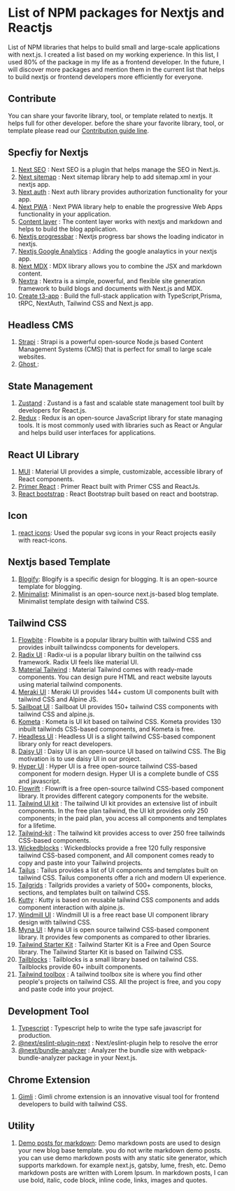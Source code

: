 # List of NPM packages for Nextjs and Reactjs

List of NPM libraries that helps to build small and large-scale applications with next.js. I created a list based on my working experience. 
In this list, I used 80% of the package in my life as a frontend developer. In the future, I will discover more packages and mention them in the current list that helps to build nextjs or frontend developers more efficiently for everyone. 

## Contribute 
You can share your favorite library, tool, or template related to nextjs. It helps full for other developer. before the share your favorite library, tool, or template please read our [Contribution guide line](./.github/CONTRIBUTING.md).

##  Specfiy for Nextjs

1.  [Next SEO](https://www.npmjs.com/package/next-seo) : Next SEO is a plugin that helps manage the SEO in Next.js.
2.  [Next sitemap](https://www.npmjs.com/package/next-sitemap) : Next sitemap library help to add sitemap.xml in your nextjs app.
3.  [Next auth](https://www.npmjs.com/package/next-auth) : Next auth library provides authorization functionality for your app.
4.  [Next PWA](https://www.npmjs.com/package/next-pwa) : Next PWA library help to enable the progressive Web Apps functionality in your application.
5.  [Content layer](https://www.npmjs.com/package/contentlayer) : The content layer works with nextjs and markdown and helps to build the blog application.
6.  [Nextjs progressbar](https://www.npmjs.com/package/nextjs-progressbar) : Nextjs progress bar shows the loading indicator in nextjs.
7.  [Nextjs Google Analytics](https://www.npmjs.com/package/nextjs-google-analytics) : Adding the google analaytics in your nextjs app.
8.  [Next MDX](https://www.npmjs.com/package/@next/mdx) : MDX library allows you to combine the JSX and markdown content.
9.  [Nextra](https://nextra.site/) : Nextra is a simple, powerful, and flexible site generation framework to build blogs and documents with Next.js and MDX.
10. [Create t3-app](https://create.t3.gg/) : Build the full-stack application with TypeScript,Prisma, tRPC, NextAuth, Tailwind CSS and Next.js app.

## Headless CMS
1. [Strapi](StrapiStrapi) : Strapi is a powerful open-source Node.js based Content Management Systems (CMS) that is perfect for small to large scale websites.
2. [Ghost ](https://ghost.org/) : 

## State Management

1.  [Zustand](https://github.com/pmndrs/zustand) :  Zustand is a fast and scalable state management tool built by developers for React.js.
2.  [Redux](https://redux.js.org/) : Redux is an open-source JavaScript library for state managing tools. It is most commonly used with libraries such as React or Angular and helps build user interfaces for applications.


## React UI Library

1.  [MUI](https://mui.com/) : Material UI provides a simple, customizable, accessible library of React components. 
2.  [Primer React](https://primer.style/react/) : Primer React built with Primer CSS and ReactJs. 
3.  [React bootstrap](https://react-bootstrap.github.io/) : React Bootstrap built based on react and bootstrap.


## Icon

1. [react icons](https://react-icons.github.io/react-icons/): Used the popular svg icons in your React projects easily with react-icons.

## Nextjs based Template

1. [Blogify](https://github.com/frontendweb3/blogify): Blogify is a specific design for blogging. It is an open-source template for blogging. 
2. [Minimalist](https://github.com/frontendweb3/minimalist): Minimalist is an open-source next.js-based blog template. Minimalist template design with tailwind CSS.


## Tailwind CSS

1.  [Flowbite](https://flowbite.com/) : Flowbite is a popular library builtin with tailwind CSS and provides inbuilt tailwindcss components for developers.
2.  [Radix UI](https://www.radix-ui.com/) :  Radix-ui is a popular library builtin on the tailwind css framework. Radix UI feels like material UI.
3.  [Material Tailwind](https://www.material-tailwind.com/) : Material Tailwind comes with ready-made components. You can design pure HTML and react website layouts using material tailwind components.
4.  [Meraki UI](https://merakiui.com/) : Meraki UI provides 144+ custom UI components built with tailwind CSS and Alpine JS. 
5.  [Sailboat UI](https://sailboatui.com/) : Sailboat UI provides 150+ tailwind CSS components with tailwind CSS and alpine.js.
6.  [Kometa](https://kitwind.io/products/kometa/) : Kometa is UI kit based on tailwind CSS. Kometa provides 130 inbuilt tailwinds CSS-based components, and Kometa is free.
7.  [Headless UI](https://headlessui.com/) : Headless UI is a slight tailwind CSS-based component library only for react developers. 
8.  [Daisy UI](https://daisyui.com/) : Daisy UI is an open-source UI based on tailwind CSS. The Big motivation is to use daisy UI in our project. 
9.  [Hyper UI](https://www.hyperui.dev/) : Hyper UI is a free open-source tailwind CSS-based component for modern design. Hyper UI is a complete bundle of CSS and javascript.
10. [Flowrift](https://flowrift.com/c/banner) : Flowrift is a free open-source tailwind CSS-based component library. It provides different category components for the website.
11. [Tailwind UI kit](https://tailwinduikit.com/) :  The tailwind UI kit provides an extensive list of inbuilt components. In the free plan tailwind, the UI kit provides only 250 components; in the paid plan, you access all components and templates for a lifetime.
12. [Tailwind-kit](https://www.tailwind-kit.com/) : The tailwind kit provides access to over 250 free tailwinds CSS-based components.
13. [Wickedblocks](https://wickedblocks.dev/) : Wickedblocks provide a free 120 fully responsive tailwind CSS-based component, and All component comes ready to copy and paste into your Tailwind projects. 
14. [Tailus](https://tailus.io/) : Tailus provides a list of UI components and templates built on tailwind CSS. Tailus components offer a rich and modern UI experience. 
15. [Tailgrids](https://tailgrids.com/) : Tailgrids provides a variety of 500+ components, blocks, sections, and templates built on tailwind CSS. 
16. [Kutty](https://kutty.netlify.app/) : Kutty is based on reusable tailwind CSS components and adds component interaction with alpine.js. 
17. [Windmill UI](https://windmillui.com/) : Windmill UI is a free react base UI component library design with tailwind CSS.
18. [Myna UI](https://mynaui.com/) : Myna UI is open source tailwind CSS-based component library. It provides few components as compared to other libraries.
19. [Tailwind Starter Kit](https://www.creative-tim.com/learning-lab/tailwind-starter-kit/presentation) : Tailwind Starter Kit is a Free and Open Source library. The Tailwind Starter Kit is based on Tailwind CSS.
20. [Tailblocks](https://tailblocks.cc/) : Tailblocks is a small library based on tailwind CSS. Tailblocks provide 60+ inbuilt components. 
21. [Tailwind toolbox](https://www.tailwindtoolbox.com/) : A tailwind toolbox site is where you find other people's projects on tailwind CSS. All the project is free, and you copy and paste code into your project.

## Development Tool

1. [Typescript](https://www.typescriptlang.org/) : Typescript help to write the type safe javascript for production.  
2. [@next/eslint-plugin-next](https://www.npmjs.com/package/@next/eslint-plugin-next) : Next/eslint-plugin help to resolve the error
3. [@next/bundle-analyzer](https://www.npmjs.com/package/@next/bundle-analyzer) : Analyzer the bundle size with webpack-bundle-analyzer package in your Next.js.


## Chrome Extension

1. [Gimli](https://gimli.app/) : Gimli chrome extension is an innovative visual tool for frontend developers to build with tailwind CSS.



## Utility

1. [Demo posts for markdown](https://github.com/frontendweb3/Demo-markdown-posts): Demo markdown posts are used to design your new blog base template. you do not write markdown demo posts. you can use demo markdown posts with any static site generator, which supports markdown. for example next.js, gatsby, lume, fresh, etc. Demo markdown posts are written with Lorem Ipsum. In markdown posts, I can use bold, italic, code block, inline code, links, images and quotes.

